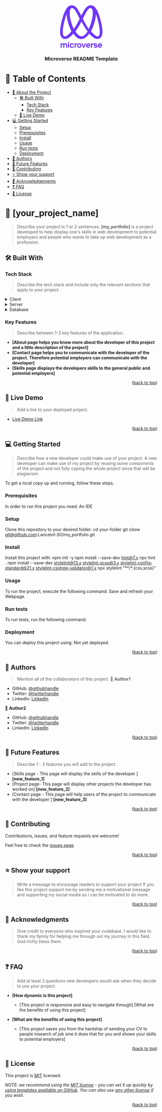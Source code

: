 <a name="readme-top"></a>

<!--
HOW TO USE:
This is an example of how you may give instructions on setting up your project locally.
Modify this file to match your project and remove sections that don't apply.
REQUIRED SECTIONS:
- Table of Contents
- About the Project
  - Built With
  - Live Demo
- Getting Started
- Authors
- Future Features
- Contributing
- Show your support
- Acknowledgements
- License
After you're finished please remove all the comments and instructions!
-->

<div align="center">

  <img src="murple_logo.png" alt="logo" width="140"  height="auto" />
  <br/>

  <h3><b>Microverse README Template</b></h3>

</div>

<!-- TABLE OF CONTENTS -->

# 📗 Table of Contents

- [📖 About the Project](#about-project)
  - [🛠 Built With](#built-with)
    - [Tech Stack](#tech-stack)
    - [Key Features](#key-features)
  - [🚀 Live Demo](#live-demo)
- [💻 Getting Started](#getting-started)
  - [Setup](#setup)
  - [Prerequisites](#prerequisites)
  - [Install](#install)
  - [Usage](#usage)
  - [Run tests](#run-tests)
  - [Deployment](#triangular_flag_on_post-deployment)
- [👥 Authors](#authors)
- [🔭 Future Features](#future-features)
- [🤝 Contributing](#contributing)
- [⭐️ Show your support](#support)
- [🙏 Acknowledgements](#acknowledgements)
- [❓ FAQ](#faq)
- [📝 License](#license)

<!-- PROJECT DESCRIPTION -->

# 📖 [your_project_name] <a name="about-project"></a>

> Describe your project in 1 or 2 sentences.
**[my_portfolio]** is a project developed to help display one's skills in web development to potential employers and people who wants to take up web development as a profession.

## 🛠 Built With <a name="HTML"></a><a name="CSS"></a>

### Tech Stack <a name="tech-stack"></a>

> Describe the tech stack and include only the relevant sections that apply to your project.
<details>
  <summary>Client</summary>
  <ul>
    <li><a href="https://html.com/">Html</a></li>
    <li><a href="https://www.w3.org/Style/CSS/">Css</a></li>
  </ul>
</details>

<details>
  <summary>Server</summary>
  <ul>
    <li><a href="#">Not Yet</a></li>
  </ul>
</details>

<details>
<summary>Database</summary>
  <ul>
    <li><a href="#">Not Yet</a></li>
  </ul>
</details>

<!-- Features -->

### Key Features <a name="key-features"></a>

> Describe between 1-3 key features of the application.
- **[About page helps you know more about the developer of this project and a little description of the project]**
- **[Contact page helps you to communicate with the developer of the project. Therefore potential employers can communicate with the developer]**
- **[Skills page displays the developers skills to the general public and potential employers]**

<p align="right">(<a href="#readme-top">back to top</a>)</p>

<!-- LIVE DEMO -->

## 🚀 Live Demo <a name="Not Yet"></a>

> Add a link to your deployed project.
- [Live Demo Link](https://lancelot-so.github.io/my_portfolio/)

<p align="right">(<a href="#readme-top">back to top</a>)</p>

<!-- GETTING STARTED -->

## 💻 Getting Started <a name="getting-started"></a>

> Describe how a new developer could make use of your project.
A new developer can make use of my project by reusing some components of the project and not fully coping the whole project since that will be plagiarism.

To get a local copy up and running, follow these steps.

### Prerequisites

In order to run this project you need: An IDE

<!--
Example command:
```sh
 gem install rails
```
 -->

### Setup

Clone this repository to your desired folder: 
cd your-folder
git clone git@github.com:Lancelot-SO/my_portfolio.git

<!--
Example commands:
```sh
  cd my-folder
  git clone git@github.com:myaccount/my-project.git
```
--->

### Install

Install this project with:
npm init -y 
npm install --save-dev hint@7.x 
npx hint . 
npm install --save-dev stylelint@13.x stylelint-scss@3.x stylelint-config-standard@21.x stylelint-csstree-validator@1.x 
npx stylelint "**/*.{css,scss}"


<!--
Example command:
```sh
  cd my-project
  gem install
```
--->

### Usage

To run the project, execute the following command:
Save and refresh your Webpage.

<!--
Example command:
```sh
  rails server
```
--->

### Run tests

To run tests, run the following command:

<!--
Example command:
```sh
  bin/rails test test/models/article_test.rb
```
--->

### Deployment

You can deploy this project using:
Not yet deployed.

<!--
Example:
```sh
```
 -->

<p align="right">(<a href="#readme-top">back to top</a>)</p>

<!-- AUTHORS -->

## 👥 Authors <a name="Felix Adjei Sowah"></a>

> Mention all of the collaborators of this project.
👤 **Author1**

- GitHub: [@githubhandle](https://github.com/Lancelot-SO)
- Twitter: [@twitterhandle](https://twitter.com/lancelot_hans)
- LinkedIn: [LinkedIn](www.linkedin.com/in/felix-sowah)

👤 **Author2**

- GitHub: [@githubhandle](https://github.com/githubhandle)
- Twitter: [@twitterhandle](https://twitter.com/twitterhandle)
- LinkedIn: [LinkedIn](https://linkedin.com/in/linkedinhandle)

<p align="right">(<a href="#readme-top">back to top</a>)</p>

<!-- FUTURE FEATURES -->

## 🔭 Future Features <a name="future-features"></a>

> Describe 1 - 3 features you will add to the project.
- [Skills page - This page will display the skills of the developer ] **[new_feature_1]**
- [Project page- This page will display other projects the developer has worked on] **[new_feature_2]**
- [Contact page - This page will help users of the project to communicate with the developer ] **[new_feature_3]**

<p align="right">(<a href="#readme-top">back to top</a>)</p>

<!-- CONTRIBUTING -->

## 🤝 Contributing <a name="contributing"></a>

Contributions, issues, and feature requests are welcome!

Feel free to check the [issues page](../../issues/).

<p align="right">(<a href="#readme-top">back to top</a>)</p>

<!-- SUPPORT -->

## ⭐️ Show your support <a name="support"></a>

> Write a message to encourage readers to support your project
If you like this project support me by sending me a motivational message and supporting my social media so i can be motivated to do more.

<p align="right">(<a href="#readme-top">back to top</a>)</p>

<!-- ACKNOWLEDGEMENTS -->

## 🙏 Acknowledgments <a name="Mad. Doris, Mr. Mathias, Ms. Hannah, Mr. George & the entire Bassaw family"></a>

> Give credit to everyone who inspired your codebase.
I would like to thank my family for helping me through out my journey in this field. God richly bless them.

<p align="right">(<a href="#readme-top">back to top</a>)</p>

<!-- FAQ (optional) -->

## ❓ FAQ <a name="faq"></a>

> Add at least 2 questions new developers would ask when they decide to use your project.
- **[How dynamic is this project]**

  - [This project is responsive and easy to navigate through] [What are the benefits of using this project]

- **[What are the benefits of using this project]**

  - [This project saves you from the hardship of sending your CV to people insearch of job sine it does that for you and shows your skills to potential employers]

<p align="right">(<a href="#readme-top">back to top</a>)</p>

<!-- LICENSE -->

## 📝 License <a name="license"></a>

This project is [MIT](./LICENSE) licensed.

_NOTE: we recommend using the [MIT license](https://choosealicense.com/licenses/mit/) - you can set it up quickly by [using templates available on GitHub](https://docs.github.com/en/communities/setting-up-your-project-for-healthy-contributions/adding-a-license-to-a-repository). You can also use [any other license](https://choosealicense.com/licenses/) if you wish._

<p align="right">(<a href="#readme-top">back to top</a>)</p>